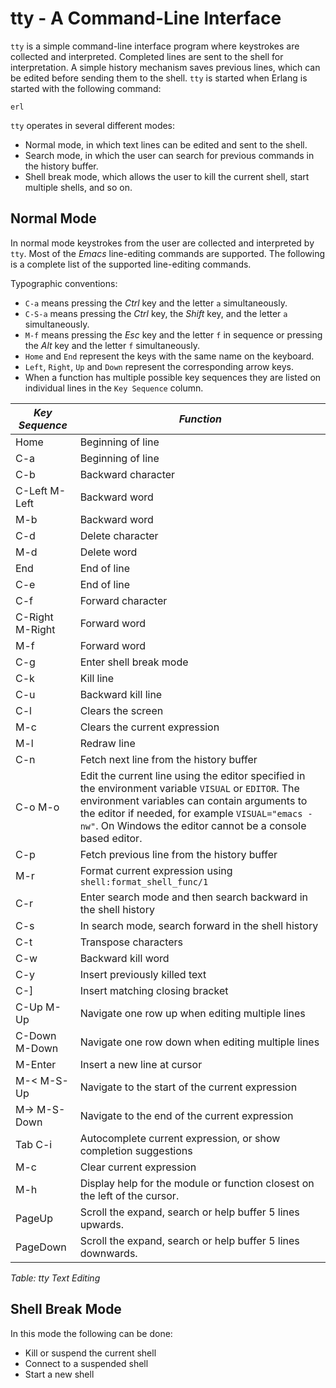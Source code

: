 <!--
%CopyrightBegin%

Copyright Ericsson AB 2023. All Rights Reserved.

Licensed under the Apache License, Version 2.0 (the "License");
you may not use this file except in compliance with the License.
You may obtain a copy of the License at

    http://www.apache.org/licenses/LICENSE-2.0

Unless required by applicable law or agreed to in writing, software
distributed under the License is distributed on an "AS IS" BASIS,
WITHOUT WARRANTIES OR CONDITIONS OF ANY KIND, either express or implied.
See the License for the specific language governing permissions and
limitations under the License.

%CopyrightEnd%
-->
# tty - A Command-Line Interface

`tty` is a simple command-line interface program where keystrokes are collected
and interpreted. Completed lines are sent to the shell for interpretation. A
simple history mechanism saves previous lines, which can be edited before
sending them to the shell. `tty` is started when Erlang is started with the
following command:

```text
erl
```

`tty` operates in several different modes:

- Normal mode, in which text lines can be edited and sent to the shell.
- Search mode, in which the user can search for previous commands in the history
  buffer.
- Shell break mode, which allows the user to kill the current shell, start
  multiple shells, and so on.

## Normal Mode

In normal mode keystrokes from the user are collected and interpreted by `tty`.
Most of the _Emacs_ line-editing commands are supported. The following is a
complete list of the supported line-editing commands.

Typographic conventions:

- `C-a` means pressing the _Ctrl_ key and the letter `a` simultaneously.
- `C-S-a` means pressing the _Ctrl_ key, the _Shift_ key, and the letter `a`
  simultaneously.
- `M-f` means pressing the _Esc_ key and the letter `f` in sequence or pressing
  the _Alt_ key and the letter `f` simultaneously.
- `Home` and `End` represent the keys with the same name on the keyboard.
- `Left`, `Right`, `Up` and `Down` represent the corresponding arrow keys.
- When a function has multiple possible key sequences they are listed on
  individual lines in the `Key Sequence` column.

| _Key Sequence_  | _Function_                                                                                                                                                                                                                                                            |
| --------------- | --------------------------------------------------------------------------------------------------------------------------------------------------------------------------------------------------------------------------------------------------------------------- |
| Home            | Beginning of line                                                                                                                                                                                                                                                     |
| C-a             | Beginning of line                                                                                                                                                                                                                                                     |
| C-b             | Backward character                                                                                                                                                                                                                                                    |
| C-Left M-Left   | Backward word                                                                                                                                                                                                                                                         |
| M-b             | Backward word                                                                                                                                                                                                                                                         |
| C-d             | Delete character                                                                                                                                                                                                                                                      |
| M-d             | Delete word                                                                                                                                                                                                                                                           |
| End             | End of line                                                                                                                                                                                                                                                           |
| C-e             | End of line                                                                                                                                                                                                                                                           |
| C-f             | Forward character                                                                                                                                                                                                                                                     |
| C-Right M-Right | Forward word                                                                                                                                                                                                                                                          |
| M-f             | Forward word                                                                                                                                                                                                                                                          |
| C-g             | Enter shell break mode                                                                                                                                                                                                                                                |
| C-k             | Kill line                                                                                                                                                                                                                                                             |
| C-u             | Backward kill line                                                                                                                                                                                                                                                    |
| C-l             | Clears the screen                                                                                                                                                                                                                                                     |
| M-c             | Clears the current expression                                                                                                                                                                                                                                         |
| M-l             | Redraw line                                                                                                                                                                                                                                                           |
| C-n             | Fetch next line from the history buffer                                                                                                                                                                                                                               |
| C-o M-o         | Edit the current line using the editor specified in the environment variable `VISUAL` or `EDITOR`. The environment variables can contain arguments to the editor if needed, for example `VISUAL="emacs -nw"`. On Windows the editor cannot be a console based editor. |
| C-p             | Fetch previous line from the history buffer                                                                                                                                                                                                                           |
| M-r             | Format current expression using `shell:format_shell_func/1`                                                                                                                                                                                                           |
| C-r             | Enter search mode and then search backward in the shell history                                                                                                                                                                                                       |
| C-s             | In search mode, search forward in the shell history                                                                                                                                                                                                                   |
| C-t             | Transpose characters                                                                                                                                                                                                                                                  |
| C-w             | Backward kill word                                                                                                                                                                                                                                                    |
| C-y             | Insert previously killed text                                                                                                                                                                                                                                         |
| C-]             | Insert matching closing bracket                                                                                                                                                                                                                                       |
| C-Up M-Up       | Navigate one row up when editing multiple lines                                                                                                                                                                                                                       |
| C-Down M-Down   | Navigate one row down when editing multiple lines                                                                                                                                                                                                                     |
| M-Enter         | Insert a new line at cursor                                                                                                                                                                                                                                           |
| M-< M-S-Up      | Navigate to the start of the current expression                                                                                                                                                                                                                       |
| M-> M-S-Down    | Navigate to the end of the current expression                                                                                                                                                                                                                         |
| Tab C-i         | Autocomplete current expression, or show completion suggestions                                                                                                                                                                                                       |
| M-c             | Clear current expression                                                                                                                                                                                                                                              |
| M-h             | Display help for the module or function closest on the left of the cursor.                                                                                                                                                                                            |
| PageUp          | Scroll the expand, search or help buffer 5 lines upwards.                                                                                                                                                                                                             |
| PageDown        | Scroll the expand, search or help buffer 5 lines downwards.                                                                                                                                                                                                           |

_Table: tty Text Editing_

## Shell Break Mode

In this mode the following can be done:

- Kill or suspend the current shell
- Connect to a suspended shell
- Start a new shell
